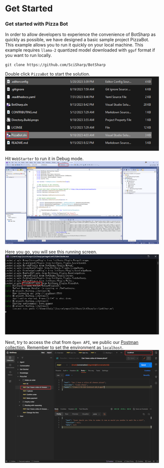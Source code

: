 # Get Started

### Get started with Pizza Bot

In order to allow developers to experience the convenience of BotSharp as quickly as possible, we have designed a basic sample project PizzaBot. This example allows you to run it quickly on your local machine. This example requires `llama-2` quantized model downloaded with `gguf` format if you want to run locally.

```console
git clone https://github.com/SciSharp/BotSharp
```

Double click `PizzaBot` to start the solution.
![Pizza Bot](assets/PizzaBotSample1.png)

Hit `WebStarter` to run it in Debug mode.
![Pizza Bot Starter](assets/PizzaBotSample2.png)

Here you go, you will see this running screen.
![Pizza Bot Starter](assets/PizzaBotSample3.png)

Next, try to access the chat from `Open API`, we public our [Postman collection](https://www.postman.com/orange-flare-634868/workspace/botsharp/collection/1346299-d1a31c49-825d-4449-bdc8-936c66ff6bfd). Remember to set the environment as `localhost`.
![Pizza Bot Starter](assets/PizzaBotSample4.png)
